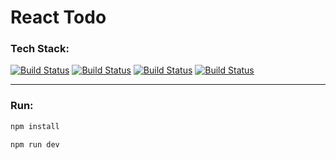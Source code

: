 # React Todo

### Tech Stack:

[![Build Status](https://img.shields.io/badge/React-20232A?style=for-the-badge&logo=react&logoColor=61DAFB)](link)
[![Build Status](https://img.shields.io/badge/JavaScript-F7DF1E?style=for-the-badge&logo=javascript&logoColor=black)](link)
[![Build Status](https://img.shields.io/badge/Vite-B73BFE?style=for-the-badge&logo=vite&logoColor=FFD62E)](link)
[![Build Status](https://img.shields.io/badge/Node.js-43853D?style=for-the-badge&logo=node.js&logoColor=white)](link)

---

### Run:

```bash
npm install
```

```bash
npm run dev
```
